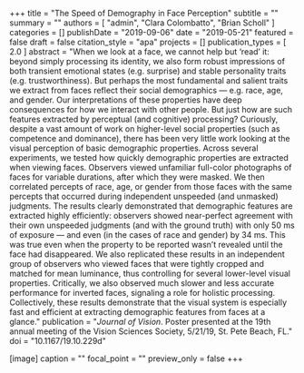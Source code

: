 +++
title = "The Speed of Demography in Face Perception"
subtitle = ""
summary = ""
authors = [
  "admin",
  "Clara Colombatto",
  "Brian Scholl"
]
categories = []
publishDate = "2019-09-06"
date = "2019-05-21"
featured = false
draft = false
citation_style = "apa"
projects = []
publication_types = [
  2.0
]
abstract = "When we look at a face, we cannot help but ‘read’ it: beyond simply processing its identity, we also form robust impressions of both transient emotional states (e.g. surprise) and stable personality traits (e.g. trustworthiness). But perhaps the most fundamental and salient traits we extract from faces reflect their social demographics — e.g. race, age, and gender. Our interpretations of these properties have deep consequences for how we interact with other people. But just how are such features extracted by perceptual (and cognitive) processing? Curiously, despite a vast amount of work on higher-level social properties (such as competence and dominance), there has been very little work looking at the visual perception of basic demographic properties. Across several experiments, we tested how quickly demographic properties are extracted when viewing faces. Observers viewed unfamiliar full-color photographs of faces for variable durations, after which they were masked. We then correlated percepts of race, age, or gender from those faces with the same percepts that occurred during independent unspeeded (and unmasked) judgments. The results clearly demonstrated that demographic features are extracted highly efficiently: observers showed near-perfect agreement with their own unspeeded judgments (and with the ground truth) with only 50 ms of exposure — and even (in the cases of race and gender) by 34 ms. This was true even when the property to be reported wasn’t revealed until the face had disappeared. We also replicated these results in an independent group of observers who viewed faces that were tightly cropped and matched for mean luminance, thus controlling for several lower-level visual properties. Critically, we also observed much slower and less accurate performance for inverted faces, signaling a role for holistic processing. Collectively, these results demonstrate that the visual system is especially fast and efficient at extracting demographic features from faces at a glance."
publication = "*Journal of Vision*. Poster presented at the 19th annual meeting of the Vision Sciences Society, 5/21/19, St. Pete Beach, FL."
doi = "10.1167/19.10.229d"

[image]
caption = ""
focal_point = ""
preview_only = false
+++
